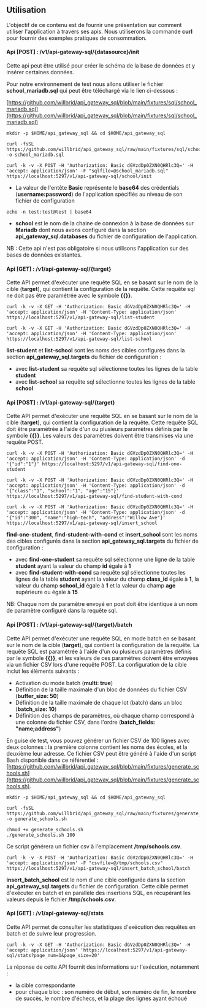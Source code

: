 ## Utilisation

L'objectif de ce contenu est de fournir une présentation sur comment utiliser l'application à travers ses apis. Nous utiliserons la commande **curl** pour fournir des exemples pratiques de consommation.

#### Api [POST] : /v1/api-gateway-sql/{datasource}/init

Cette api peut être utilisé pour créer le schéma de la base de données et y insérer certaines données.

Pour notre environnement de test nous allons utiliser le fichier **school_mariadb.sql** qui peut être téléchargé via le lien ci-dessous : 

[https://github.com/willbrid/api_gateway_sql/blob/main/fixtures/sql/school_mariadb.sql](https://github.com/willbrid/api_gateway_sql/blob/main/fixtures/sql/school_mariadb.sql)

```
mkdir -p $HOME/api_gateway_sql && cd $HOME/api_gateway_sql
```

```
curl -fsSL https://github.com/willbrid/api_gateway_sql/raw/main/fixtures/sql/school_mariadb.sql -o school_mariadb.sql
```

```
curl -k -v -X POST -H 'Authorization: Basic dGVzdDp0ZXN0QHRlc3Q=' -H 'accept: application/json' -F "sqlfile=@school_mariadb.sql" https://localhost:5297/v1/api-gateway-sql/school/init
```

- La valeur de l'entête **Basic** représente le **base64** des crédentials (**username:password**) de l'application spécifiés au niveau de son fichier de configuration

```
echo -n test:test@test | base64
```

- **school** est le nom de la chaine de connexion à la base de données sur **Mariadb** dont nous avons configuré dans la section **api_gateway_sql.databases** du fichier de configuration de l'application.

NB : Cette api n'est pas obligatoire si nous utilisons l'application sur des bases de données existantes.

#### Api [GET] : /v1/api-gateway-sql/{target}

Cette API permet d'exécuter une requête SQL en se basant sur le nom de la cible (**target**), qui contient la configuration de la requête. Cette requête sql ne doit pas être paramétrée avec le symbole **{{}}**.

```
curl -k -v -X GET -H 'Authorization: Basic dGVzdDp0ZXN0QHRlc3Q=' -H 'accept: application/json' -H 'Content-Type: application/json' https://localhost:5297/v1/api-gateway-sql/list-student
```

```
curl -k -v -X GET -H 'Authorization: Basic dGVzdDp0ZXN0QHRlc3Q=' -H 'accept: application/json' -H 'Content-Type: application/json' https://localhost:5297/v1/api-gateway-sql/list-school
```

**list-student** et **list-school** sont les noms des cibles configurés dans la section **api_gateway_sql.targets** du fichier de configuration :
- avec **list-student** sa requête sql sélectionne toutes les lignes de la table **student**
- avec **list-school** sa requête sql sélectionne toutes les lignes de la table **school**

#### Api [POST] : /v1/api-gateway-sql/{target}

Cette API permet d'exécuter une requête SQL en se basant sur le nom de la cible (**target**), qui contient la configuration de la requête. Cette requête SQL doit être paramétrée à l'aide d'un ou plusieurs paramètres définis par le symbole **{{}}**. Les valeurs des paramètres doivent être transmises via une requête POST.

```
curl -k -v -X POST -H 'Authorization: Basic dGVzdDp0ZXN0QHRlc3Q=' -H 'accept: application/json' -H 'Content-Type: application/json' -d '{"id":"1"}' https://localhost:5297/v1/api-gateway-sql/find-one-student
```

```
curl -k -v -X POST -H 'Authorization: Basic dGVzdDp0ZXN0QHRlc3Q=' -H 'accept: application/json' -H 'Content-Type: application/json' -d '{"class":"1", "school":"1", "age":"15"}' https://localhost:5297/v1/api-gateway-sql/find-student-with-cond
```

```
curl -k -v -X POST -H 'Authorization: Basic dGVzdDp0ZXN0QHRlc3Q=' -H 'accept: application/json' -H 'Content-Type: application/json' -d '{"id":"300", "name":"high-tech", "address":"Willow Ave"}' https://localhost:5297/v1/api-gateway-sql/insert_school
```

**find-one-student**, **find-student-with-cond** et **insert_school** sont les noms des cibles configurés dans la section **api_gateway_sql.targets** du fichier de configuration :
- avec **find-one-student** sa requête sql sélectionne une ligne de la table **student** ayant la valeur du champ **id** égale à **1**
- avec **find-student-with-cond** sa requête sql sélectionne toutes les lignes de la table **student** ayant la valeur du champ **class_id** égale à **1**, la valeur du champ **school_id** égale à **1** et la valeur du champ **age** supérieure ou égale à **15**

NB: Chaque nom de paramètre envoyé en post doit être identique à un nom de paramètre configuré dans la requête sql.

#### Api [POST] : /v1/api-gateway-sql/{target}/batch

Cette API permet d'exécuter une requête SQL en mode batch en se basant sur le nom de la cible (**target**), qui contient la configuration de la requête. La requête SQL est paramétrée à l'aide d'un ou plusieurs paramètres définis par le symbole **{{}}**, et les valeurs de ces paramètres doivent être envoyées via un fichier CSV lors d'une requête POST. La configuration de la cible inclut les éléments suivants :
- Activation du mode batch (**multi: true**)
- Définition de la taille maximale d'un bloc de données du fichier CSV (**buffer_size: 50**)
- Définition de la taille maximale de chaque lot (batch) dans un bloc (**batch_size: 10**)
- Définition des champs de paramètres, où chaque champ correspond à une colonne du fichier CSV, dans l'ordre (**batch_fields: "name;address"**)

En guise de test, vous pouvez générer un fichier CSV de 100 lignes avec deux colonnes : la première colonne contient les noms des écoles, et la deuxième leur adresse. Ce fichier CSV peut être généré à l'aide d'un script Bash disponible dans ce référentiel : [https://github.com/willbrid/api_gateway_sql/blob/main/fixtures/generate_schools.sh](https://github.com/willbrid/api_gateway_sql/blob/main/fixtures/generate_schools.sh).

```
mkdir -p $HOME/api_gateway_sql && cd $HOME/api_gateway_sql
```

```
curl -fsSL https://github.com/willbrid/api_gateway_sql/raw/main/fixtures/generate_schools.sh -o generate_schools.sh
```

```
chmod +x generate_schools.sh
./generate_schools.sh 100
```

Ce script générera un fichier csv à l'emplacement **/tmp/schools.csv**.

```
curl -k -v -X POST -H 'Authorization: Basic dGVzdDp0ZXN0QHRlc3Q=' -H 'accept: application/json' -F "csvfile=@/tmp/schools.csv" https://localhost:5297/v1/api-gateway-sql/insert_batch_school/batch
```

**insert_batch_school** est le nom d'une cible configurée dans la section **api_gateway_sql.targets** du fichier de configuration. Cette cible permet d'exécuter en batch et en parallèle des insertions SQL, en récupérant les valeurs depuis le fichier **/tmp/schools.csv**.

#### Api [GET] : /v1/api-gateway-sql/stats

Cette API permet de consulter les statistiques d'exécution des requêtes en batch et de suivre leur progression.

```
curl -k -v -X GET -H 'Authorization: Basic dGVzdDp0ZXN0QHRlc3Q=' -H 'accept: application/json' 'https://localhost:5297/v1/api-gateway-sql/stats?page_num=1&page_size=20'
```

La réponse de cette API fournit des informations sur l'exécution, notamment :
- la cible correspondante
- pour chaque bloc : son numéro de début, son numéro de fin, le nombre de succès, le nombre d'échecs, et la plage des lignes ayant échoué